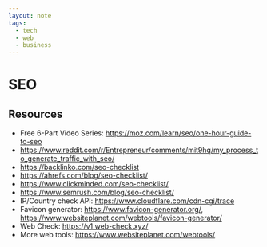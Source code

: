 ```yaml
---
layout: note
tags:
  - tech
  - web
  - business
---
```


# SEO

## Resources

- Free 6-Part Video Series: https://moz.com/learn/seo/one-hour-guide-to-seo
- https://www.reddit.com/r/Entrepreneur/comments/mit9hq/my_process_to_generate_traffic_with_seo/
- https://backlinko.com/seo-checklist
- https://ahrefs.com/blog/seo-checklist/
- https://www.clickminded.com/seo-checklist/
- https://www.semrush.com/blog/seo-checklist/
- IP/Country check API: https://www.cloudflare.com/cdn-cgi/trace
- Favicon generator: https://www.favicon-generator.org/, https://www.websiteplanet.com/webtools/favicon-generator/
- Web Check: https://v1.web-check.xyz/
- More web tools: https://www.websiteplanet.com/webtools/
